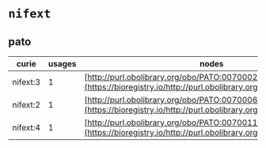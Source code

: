 # `nifext`
## pato
| curie    |   usages | nodes                                                                                                             |
|----------|----------|-------------------------------------------------------------------------------------------------------------------|
| nifext:3 |        1 | [http://purl.obolibrary.org/obo/PATO:0070002](https://bioregistry.io/http://purl.obolibrary.org/obo/PATO:0070002) |
| nifext:2 |        1 | [http://purl.obolibrary.org/obo/PATO:0070006](https://bioregistry.io/http://purl.obolibrary.org/obo/PATO:0070006) |
| nifext:4 |        1 | [http://purl.obolibrary.org/obo/PATO:0070011](https://bioregistry.io/http://purl.obolibrary.org/obo/PATO:0070011) |

